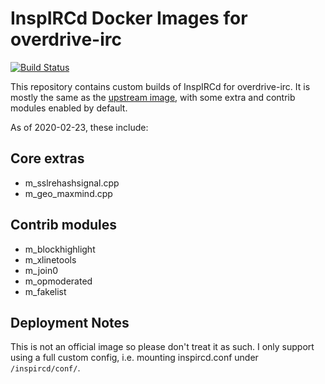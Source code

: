 # InspIRCd Docker Images for overdrive-irc

[![Build Status](https://drone.overdrivenetworks.com/api/badges/overdrivenetworks/inspircd-docker/status.svg)](https://drone.overdrivenetworks.com/overdrivenetworks/inspircd-docker)

This repository contains custom builds of InspIRCd for overdrive-irc. It is mostly the same as the [upstream image](https://github.com/inspircd/inspircd-docker), with some extra and contrib modules enabled by default.

As of 2020-02-23, these include:

## Core extras
- m_sslrehashsignal.cpp
- m_geo_maxmind.cpp

## Contrib modules
- m_blockhighlight
- m_xlinetools
- m_join0
- m_opmoderated
- m_fakelist

## Deployment Notes

This is not an official image so please don't treat it as such. I only support using a full custom config, i.e. mounting inspircd.conf under `/inspircd/conf/`.
